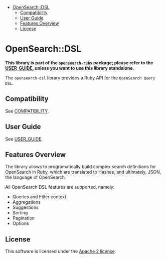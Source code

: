 - [OpenSearch::DSL](#opensearchdsl)
  - [Compatibility](#compatibility)
  - [User Guide](#user-guide)
  - [Features Overview](#features-overview)
  - [License](#license)

# OpenSearch::DSL

**This library is part of the [`opensearch-ruby`](https://github.com/opensearch-project/opensearch-ruby/) package; please refer to the [USER_GUIDE](../USER_GUIDE.md), unless you want to use this library standalone.**

The `opensearch-dsl` library provides a Ruby API for the `OpenSearch Query DSL`.

## Compatibility

See [COMPATIBILITY](../COMPATIBILITY.md).

## User Guide

See [USER_GUIDE](USER_GUIDE.md).

## Features Overview

The library allows to programatically build complex search definitions for OpenSearch in Ruby, which are translated to Hashes, and ultimately, JSON, the language of OpenSearch.

All OpenSearch DSL features are supported, namely:

* Queries and Filter context
* Aggregations
* Suggestions
* Sorting
* Pagination
* Options

## License

This software is licensed under the [Apache 2 license](./LICENSE).
